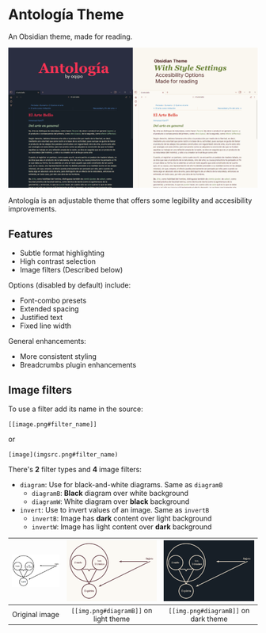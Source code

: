 # Antología Theme

An Obsidian theme, made for reading.

![banner](./img/main.png)

Antología is an adjustable theme that offers some legibility and accesibility improvements.

## Features

- Subtle format highlighting
- High contrast selection
- Image filters (Described below)

Options (disabled by default) include:

- Font-combo presets
- Extended spacing
- Justified text
- Fixed line width

General enhancements:

- More consistent styling
- Breadcrumbs plugin enhancements

## Image filters

To use a filter add its name in the source:

```
[[image.png#filter_name]]
```

or

```
[image](imgsrc.png#filter_name)
```

There's **2** filter types and **4** image filters:

- `diagram`: Use for black-and-white diagrams. Same as `diagramB`
	- `diagramB`: **Black** diagram over white background
	- `diagramW`: White diagram over **black** background
- `invert`: Use to invert values of an image. Same as `invertB`
	- `invertB`: Image has **dark** content over light background
	- `invertW`: Image has light content over **dark** background
	
| ![img](./img/diagram_og.png) |    ![img](./img/diagram_light.png)    |    ![img](./img/diagram_dark.png)    |
| :--------------------------: | :-----------------------------------: | :----------------------------------: |
|        Original image        | `[[img.png#diagramB]]` on light theme | `[[img.png#diagramB]]` on dark theme |

<!-- Maybe add center property sometime later -->